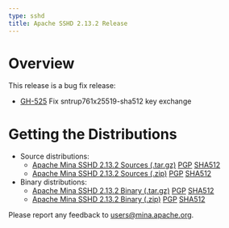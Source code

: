 ```yaml
---
type: sshd
title: Apache SSHD 2.13.2 Release
---
```


# Overview

This release is a bug fix release:
* [GH-525](https://github.com/apache/mina-sshd/issues/525) Fix sntrup761x25519-sha512 key exchange

# Getting the Distributions

* Source distributions:
    * [Apache Mina SSHD 2.13.2 Sources (.tar.gz)](https://www.apache.org/dyn/closer.lua/mina/sshd/2.13.2/apache-sshd-2.13.2-src.tar.gz) [PGP](https://www.apache.org/dist/mina/sshd/2.13.2/apache-sshd-2.13.2-src.tar.gz.asc) [SHA512](https://www.apache.org/dist/mina/sshd/2.13.2/apache-sshd-2.13.2-src.tar.gz.sha512)
    * [Apache Mina SSHD 2.13.2 Sources (.zip)](https://www.apache.org/dyn/closer.lua/mina/sshd/2.13.2/apache-sshd-2.13.2-src.zip) [PGP](https://www.apache.org/dist/mina/sshd/2.13.2/apache-sshd-2.13.2-src.zip.asc) [SHA512](https://www.apache.org/dist/mina/sshd/2.13.2/apache-sshd-2.13.2-src.zip.sha512)
* Binary distributions:
    * [Apache Mina SSHD 2.13.2 Binary (.tar.gz)](https://www.apache.org/dyn/closer.lua/mina/sshd/2.13.2/apache-sshd-2.13.2.tar.gz) [PGP](https://www.apache.org/dist/mina/sshd/2.13.2/apache-sshd-2.13.2.tar.gz.asc) [SHA512](https://www.apache.org/dist/mina/sshd/2.13.2/apache-sshd-2.13.2.tar.gz.sha512)
    * [Apache Mina SSHD 2.13.2 Binary (.zip)](https://www.apache.org/dyn/closer.lua/mina/sshd/2.13.2/apache-sshd-2.13.2.zip) [PGP](https://www.apache.org/dist/mina/sshd/2.13.2/apache-sshd-2.13.2.zip.asc) [SHA512](https://www.apache.org/dist/mina/sshd/2.13.2/apache-sshd-2.13.2.zip.sha512)

Please report any feedback to [users@mina.apache.org](mailto:users@mina.apache.org).
